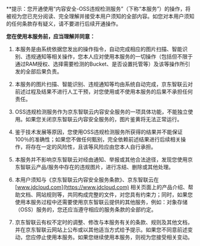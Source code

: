 **提示：您开通使用“内容安全-OSS违规检测服务”（下称“本服务”）的操作，将被视为您已充分阅读、完全理解并接受本用户须知的全部内容。如您对本用户须知的任何条款存有疑义，请不要进行后续开通操作。

**您在使用本服务前，应当理解并同意：**

1. 本服务是由系统依据您发出的操作指令，自动完成相应的图片扫描、智能识别、违规通知等相关操作，您本人应对使用本服务的一切操作（包括但不限于通过RAM授权、选择需要检测的Bucket、是否设置托管等）及该等操作所引发的全部后果负责。

2. 本服务的图片扫描、智能识别、违规通知等均由系统自动完成，京东智联云对前述过程及结果不进行人工干预，对您使用或不使用本服务的后果不承担任何责任。

3. OSS违规检测服务作为京东智联云内容安全服务的一项具体功能，不能独立使用。如果您关闭京东智联云内容安全服务的，图片鉴黄将无法正常运行。

4. 鉴于技术发展等原因，您使用OSS违规检测服务所获得的结果并不能保证100％的准确性；如果您不做任何甄别，完全依赖前述结果进行后续相关操作，将存在一定的风险性，且该等风险应由您本人自行承担。

5. 本服务并不影响京东智联云对经由通知、举报或其他合法途径，发现您使用京东智联云产品/服务中存在的违规图片，进行冻结、删除或其他处理。

6. 本用户须知与《京东智联云内容安全服务条款》、京东智联云在 [www.jdcloud.com](https://www.jdcloud.com) 相关页面上的产品介绍、帮助文档、网站规则等，共同构成完整的文件，对您具有约束力；同时，如果您使用本服务过程中还需要使用京东智联云提供的其他服务，例如：对象存储（OSS）服务的，您还应当遵守相应的服务条款的全部约定。

7. 京东智联云有权不定时的调整、修改与本服务有关的条款、规则及其他文档，并在京东智联云网站上公布或以其他适当方式给予提示。如果您不同意前述变动，您应停止使用本服务。如果您继续使用本服务，则视为您接受相关变动。

 
